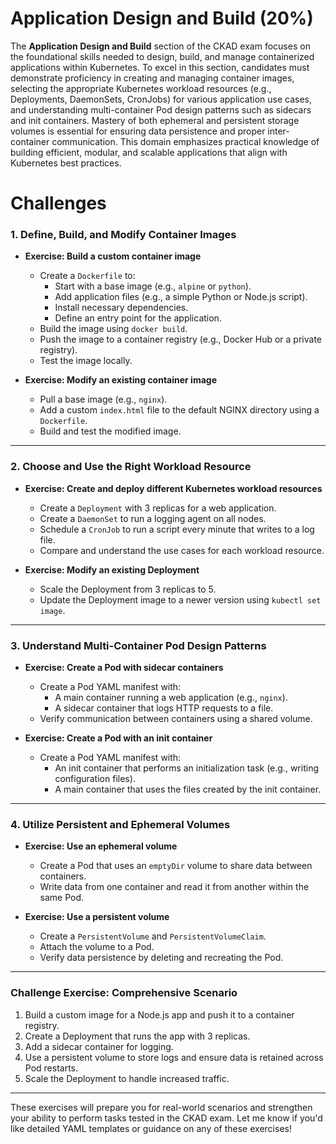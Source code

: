 # Application Design and Build (20%)

The **Application Design and Build** section of the CKAD exam focuses on the foundational skills needed to design, build, and manage containerized applications within Kubernetes. To excel in this section, candidates must demonstrate proficiency in creating and managing container images, selecting the appropriate Kubernetes workload resources (e.g., Deployments, DaemonSets, CronJobs) for various application use cases, and understanding multi-container Pod design patterns such as sidecars and init containers. Mastery of both ephemeral and persistent storage volumes is essential for ensuring data persistence and proper inter-container communication. This domain emphasizes practical knowledge of building efficient, modular, and scalable applications that align with Kubernetes best practices.

# Challenges

### **1. Define, Build, and Modify Container Images**
- **Exercise: Build a custom container image**
  - Create a `Dockerfile` to:
    - Start with a base image (e.g., `alpine` or `python`).
    - Add application files (e.g., a simple Python or Node.js script).
    - Install necessary dependencies.
    - Define an entry point for the application.
  - Build the image using `docker build`.
  - Push the image to a container registry (e.g., Docker Hub or a private registry).
  - Test the image locally.

- **Exercise: Modify an existing container image**
  - Pull a base image (e.g., `nginx`).
  - Add a custom `index.html` file to the default NGINX directory using a `Dockerfile`.
  - Build and test the modified image.

---

### **2. Choose and Use the Right Workload Resource**
- **Exercise: Create and deploy different Kubernetes workload resources**
  - Create a `Deployment` with 3 replicas for a web application.
  - Create a `DaemonSet` to run a logging agent on all nodes.
  - Schedule a `CronJob` to run a script every minute that writes to a log file.
  - Compare and understand the use cases for each workload resource.

- **Exercise: Modify an existing Deployment**
  - Scale the Deployment from 3 replicas to 5.
  - Update the Deployment image to a newer version using `kubectl set image`.

---

### **3. Understand Multi-Container Pod Design Patterns**
- **Exercise: Create a Pod with sidecar containers**
  - Create a Pod YAML manifest with:
    - A main container running a web application (e.g., `nginx`).
    - A sidecar container that logs HTTP requests to a file.
  - Verify communication between containers using a shared volume.

- **Exercise: Create a Pod with an init container**
  - Create a Pod YAML manifest with:
    - An init container that performs an initialization task (e.g., writing configuration files).
    - A main container that uses the files created by the init container.

---

### **4. Utilize Persistent and Ephemeral Volumes**
- **Exercise: Use an ephemeral volume**
  - Create a Pod that uses an `emptyDir` volume to share data between containers.
  - Write data from one container and read it from another within the same Pod.

- **Exercise: Use a persistent volume**
  - Create a `PersistentVolume` and `PersistentVolumeClaim`.
  - Attach the volume to a Pod.
  - Verify data persistence by deleting and recreating the Pod.

---

### **Challenge Exercise: Comprehensive Scenario**
1. Build a custom image for a Node.js app and push it to a container registry.
2. Create a Deployment that runs the app with 3 replicas.
3. Add a sidecar container for logging.
4. Use a persistent volume to store logs and ensure data is retained across Pod restarts.
5. Scale the Deployment to handle increased traffic.

---

These exercises will prepare you for real-world scenarios and strengthen your ability to perform tasks tested in the CKAD exam. Let me know if you'd like detailed YAML templates or guidance on any of these exercises!
